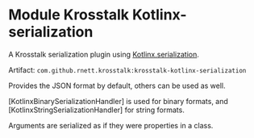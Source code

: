 # Module Krosstalk Kotlinx-serialization

A Krosstalk serialization plugin using [Kotlinx.serialization](https://github.com/Kotlin/kotlinx.serialization).

Artifact: `com.github.rnett.krosstalk:krosstalk-kotlinx-serialization`

Provides the JSON format by default, others can be used as well.

[KotlinxBinarySerializationHandler] is used for binary formats, and [KotlinxStringSerializationHandler] for string
formats.

Arguments are serialized as if they were properties in a class.